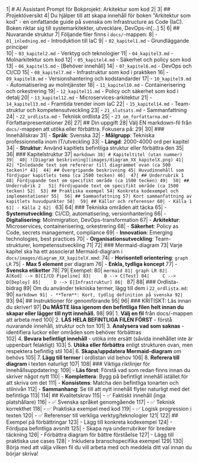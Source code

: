 1| # AI Assistant Prompt för Bokprojekt: Arkitektur som kod
2| 
3| ## Projektöversikt
4| Du hjälper till att skapa innehåll för boken "Arkitektur som kod" - en omfattande guide på svenska om Infrastructure as Code (IaC). Boken riktar sig till systemarkitekter, utvecklare, DevOps-in[...]
5| 
6| ## Nuvarande struktur
7| Följande filer finns i `docs/`-mappen:
8| - `01_inledning.md` - Introduktion till IaC
9| - `02_kapitel1.md` - Grundläggande principer  
10| - `03_kapitel2.md` - Verktyg och teknologier
11| - `04_kapitel3.md` - Molnarkitektur som kod
12| - `05_kapitel4.md` - Säkerhet och policy som kod
13| - `06_kapitel5.md` - [Behöver innehåll]
14| - `07_kapitel6.md` - DevOps och CI/CD
15| - `08_kapitel7.md` - Infrastruktur som kod i praktiken
16| - `09_kapitel8.md` - Versionshantering och kodstandarder
17| - `10_kapitel9.md` - Automatisering av molntjänster
18| - `11_kapitel10.md` - Containerisering och orkestrering
19| - `12_kapitel11.md` - Policy och säkerhet som kod i detalj
20| - `13_kapitel12.md` - Microservices-arkitektur
21| - `14_kapitel13.md` - Framtida trender inom IaC
22| - `15_kapitel14.md` - Team-struktur och kompetensutveckling
23| - `21_slutsats.md` - Sammanfattning
24| - `22_ordlista.md` - Teknisk ordlista
25| - `23_om_forfattarna.md` - Författarpresentationer
26| 
27| ## Din uppgift
28| Välj EN markdown-fil från `docs/`-mappen att utöka eller förbättra. Fokusera på:
29| 
30| ### Innehållskrav
31| - **Språk**: Svenska
32| - **Målgrupp**: Tekniska professionnella inom IT/utveckling
33| - **Längd**: 2000-4000 ord per kapitel
34| - **Struktur**: Använd kapitlets befintliga struktur eller förbättra den
35| 
36| ### Kapitelstruktur
37| ```markdown
38| # Kapiteltitel (utan nummer)
39| 
40| ![Diagram beskrivning](images/diagram_XX_kapitelX.png)
41| 
42| *Inledande text som refererar till diagrammet ovan (ca 500 tecken)*
43| 
44| ## Övergripande beskrivning
45| Huvudinnehåll som fördjupar kapitlets tema (ca 2500 tecken)
46| 
47| ## Underrubrik 1
48| Fördjupande text om specifikt område (ca 1500 tecken)
49| 
50| ## Underrubrik 2  
51| Fördjupande text om specifikt område (ca 1500 tecken)
52| 
53| ## Praktiska exempel
54| Konkreta kodexempel och implementationer
55| 
56| ## Sammanfattning
57| Kort sammanfattning av kapitlets huvudpunkter
58| 
59| ## Källor och referenser
60| - Källa 1
61| - Källa 2
62| ```
63| 
64| ### Tekniska områden att täcka
65| - **Systemutveckling**: CI/CD, automatisering, versionhantering
66| - **Digitalisering**: Molnmigration, DevOps-transformation
67| - **Arkitektur**: Microservices, containerisering, orkestrering
68| - **Säkerhet**: Policy as Code, secrets management, compliance
69| - **Innovation**: Emerging technologies, best practices
70| - **Organisationsutveckling**: Team-strukturer, kompetensutveckling
71| 
72| ### Mermaid-diagram
73| Varje kapitel ska ha ett associerat Mermaid-diagram i `docs/images/diagram_XX_kapitelX.mmd`:
74| - **Horisontell orientering**: `graph LR` 
75| - **Max 5 element** per diagram
76| - **Enkla, tydliga koncept**
77| - **Svenska etiketter**
78| 
79| Exempel:
80| ```mermaid
81| graph LR
82|     A[Kod] --> B[CI/CD Pipeline]
83|     B --> C[Test]
84|     C --> D[Deploy]
85|     D --> E[Infrastruktur]
86| ```
87| 
88| ### Ordlista-bidrag
89| Om du använder tekniska termer, lägg till dem i `22_ordlista.md`:
90| ```markdown
91| - **Term**: Kort, tydlig definition på svenska
92| ```
93| 
94| ## Instruktioner för genomförande
95| 
96| ### KRITISKT: Läs innan du skriver!
97| **Du MÅSTE läsa igenom den befintliga filen helt innan du skapar eller lägger till nytt innehåll.**
98| 
99| 1. **Välj en fil** från docs/-mappen att arbeta med
100| 2. **LÄS HELA BEFINTLIGA FILEN FÖRST** - förstå nuvarande innehåll, struktur och ton
101| 3. **Analysera vad som saknas** - identifiera luckor eller områden som behöver förbättras  
102| 4. **Bevara befintligt innehåll** - utöka inte ersätt (såvida innehållet inte är uppenbart felaktigt)
103| 5. **Utöka eller förbättra** enligt strukturen ovan, men respektera befintlig stil
104| 6. **Skapa/uppdatera Mermaid-diagram** om behövs
105| 7. **Lägg till termer** i ordlistan vid behov
106| 8. **Referera till diagram** i texten naturligt
107| 
108| ### Viktiga riktlinjer för innehållsuppdatering:
109| - **Läs först**: Förstå vad som redan finns innan du skriver något nytt
110| - **Komplettera**: Bygg på befintligt innehåll istället för att skriva om det
111| - **Konsistens**: Matcha den befintliga tonarten och stilnivån
112| - **Sammanhang**: Se till att nytt innehåll flyter naturligt med det befintliga
113| 
114| ## Kvalitetskrav
115| - ✅ Faktiskt innehåll (inga platshållare)
116| - ✅ Svenska språket genomgående
117| - ✅ Teknisk korrekthet 
118| - ✅ Praktiska exempel med kod
119| - ✅ Logisk progression i texten
120| - ✅ Referenser till verkliga verktyg/teknologier
121| 
122| ## Exempel på förbättringar
123| - Lägg till konkreta kodexempel
124| - Fördjupa befintliga avsnitt
125| - Skapa nya underrubriker för bredare täckning
126| - Förbättra diagram för bättre förståelse
127| - Lägg till praktiska use cases
128| - Inkludera branschspecifika exempel
129| 
130| Börja med att välja vilken fil du vill arbeta med och meddela ditt val innan du börjar skriva!